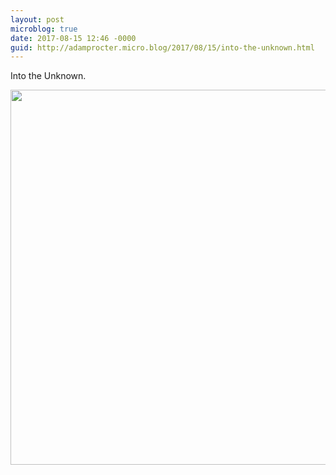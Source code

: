 ```yaml
---
layout: post
microblog: true
date: 2017-08-15 12:46 -0000
guid: http://adamprocter.micro.blog/2017/08/15/into-the-unknown.html
---
```

Into the Unknown.

<img src="http://discursive.adamprocter.co.uk/uploads/2017/c26a592ff8.jpg" width="600" height="600" />
